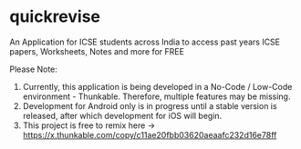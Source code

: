 # quickrevise
An Application for ICSE students across India to access past years ICSE papers, Worksheets, Notes and more for FREE

Please Note:
1. Currently, this application is being developed in a No-Code / Low-Code environment - Thunkable. Therefore, multiple features may be missing.
2. Development for Android only is in progress until a stable version is released, after which development for iOS will begin.
3. This project is free to remix here -> https://x.thunkable.com/copy/c11ae20fbb03620aeaafc232d16e78ff

